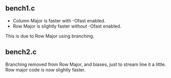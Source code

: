 ## bench1.c
- Column Major is faster with -Ofast enabled.
- Row Major is slightly faster without -Ofast enabled.

This is due to Row Major using branching.

## bench2.c
Branching removed from Row Major, and biases, just to stream line it a little. Row major code is now slightly faster.
